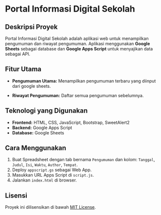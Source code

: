 # Portal Informasi Digital Sekolah

## Deskripsi Proyek
Portal Informasi Digital Sekolah adalah aplikasi web untuk menampilkan pengumuman dan riwayat pengumuman. Aplikasi menggunakan **Google Sheets** sebagai database dan **Google Apps Script** untuk menyajikan data sebagai API.

## Fitur Utama
- **Pengumuman Utama:** Menampilkan pengumuman terbaru yang diinput dari google sheets.

- **Riwayat Pengumuman:** Daftar semua pengumuman sebelumnya.


## Teknologi yang Digunakan
- **Frontend:** HTML, CSS, JavaScript, Bootstrap, SweetAlert2
- **Backend:** Google Apps Script
- **Database:** Google Sheets

## Cara Menggunakan
1. Buat Spreadsheet dengan tab bernama `Pengumuman` dan kolom: `Tanggal`, `Judul`, `Isi`, `Waktu`, `Author`, `Tempat`.
2. Deploy `appscript.gs` sebagai Web App.
3. Masukkan URL Apps Script di `script.js`.
4. Jalankan `index.html` di browser.

## Lisensi
Proyek ini dilisensikan di bawah [MIT License](https://opensource.org/licenses/MIT).
